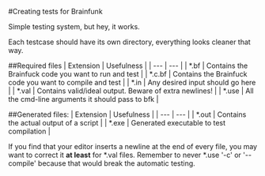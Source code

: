 #Creating tests for Brainfunk

Simple testing system, but hey, it works.

Each testcase should have its own directory, everything looks cleaner that way.

##Required files
| Extension | Usefulness |
| --- | --- |
| *.bf  | Contains the Brainfuck code you want to run and test |
| *.c.bf  | Contains the Brainfuck code you want to compile and test |
| *.in  | Any desired input should go here |
| *.val | Contains valid/ideal output. Beware of extra newlines! |
| *.use | All the cmd-line arguments it should pass to bfk |

##Generated files:
| Extension | Usefulness |
| --- | --- |
| *.out | Contains the actual output of a script |
| *.exe | Generated executable to test compilation |

If you find that your editor inserts a newline at the end of every file, you may want to correct it **at least** for *.val files.
Remember to never *.use '-c' or '--compile' because that would break the automatic testing.

